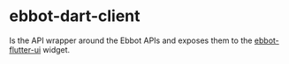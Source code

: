 # ebbot-dart-client

Is the API wrapper around the Ebbot APIs and exposes them to the [ebbot-flutter-ui](https://github.com/ebbot-ai/ebbot_flutter_ui/) widget.
